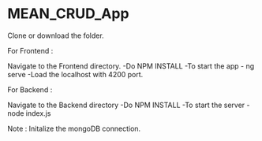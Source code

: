 # MEAN_CRUD_App

Clone or download the folder.

For Frontend : 

Navigate to the Frontend directory.
-Do NPM INSTALL
-To start the app - ng serve
-Load the localhost with 4200 port.


For Backend :

Navigate to the Backend directory
-Do NPM INSTALL
-To start the server - node index.js

Note : Initalize the mongoDB connection.
